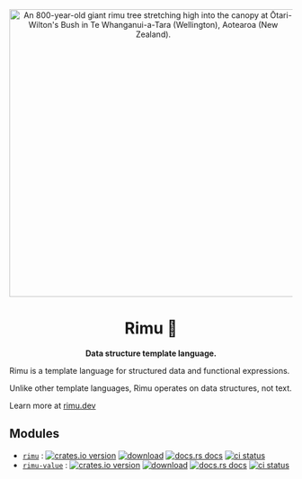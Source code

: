 <div align="center">
  <img
    src="./docs/public/rimu-tree-768x1024.jpg"
    alt="An 800-year-old giant rimu tree stretching high into the canopy at Ōtari-Wilton's Bush in Te Whanganui-a-Tara (Wellington), Aotearoa (New Zealand)."
    height="512px"
  />
</div>

<h1 align="center">Rimu 🌱</h1>

<div align="center">
  <strong>
    Data structure template language.
  </strong>
</div>

Rimu is a template language for structured data and functional expressions.

Unlike other template languages, Rimu operates on data structures, not text.

Learn more at [rimu.dev](https://rimu.dev)

## Modules

- [`rimu`](./rimu/) : [![crates.io version](https://img.shields.io/crates/v/rimu.svg?style=flat-square)](https://crates.io/crates/rimu) [![download](https://img.shields.io/crates/d/rimu.svg?style=flat-square)](https://crates.io/crates/rimu) [![docs.rs docs](https://img.shields.io/badge/docs-latest-blue.svg?style=flat-square)](https://docs.rs/rimu) [![ci status](https://img.shields.io/github/actions/workflow/status/ahdinosaur/rimu/rust.yml?branch=main&style=flat-square)](https://github.com/ahdinosaur/rimu/actions/workflows/rust.yml)
- [`rimu-value`](./rimu-value) : [![crates.io version](https://img.shields.io/crates/v/rimu-value.svg?style=flat-square)](https://crates.io/crates/rimu-value) [![download](https://img.shields.io/crates/d/rimu-value.svg?style=flat-square)](https://crates.io/crates/rimu-value) [![docs.rs docs](https://img.shields.io/badge/docs-latest-blue.svg?style=flat-square)](https://docs.rs/rimu-value) [![ci status](https://img.shields.io/github/actions/workflow/status/ahdinosaur/rimu-value/rust.yml?branch=main&style=flat-square)](https://github.com/ahdinosaur/rimu-value/actions/workflows/rust.yml)

